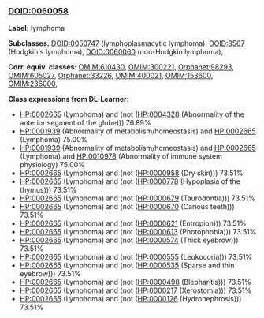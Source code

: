 
### [DOID:0060058](http://purl.obolibrary.org/obo/DOID_0060058)
**Label:** lymphoma

**Subclasses:** [DOID:0050747](http://purl.obolibrary.org/obo/DOID_0050747) (lymphoplasmacytic lymphoma), [DOID:8567](http://purl.obolibrary.org/obo/DOID_8567) (Hodgkin's lymphoma), [DOID:0060060](http://purl.obolibrary.org/obo/DOID_0060060) (non-Hodgkin lymphoma), 

**Corr. equiv. classes:** [OMIM:610430](http://purl.obolibrary.org/obo/OMIM_610430), [OMIM:300221](http://purl.obolibrary.org/obo/OMIM_300221), [Orphanet:98293](http://www.orpha.net/ORDO/Orphanet_98293), [OMIM:605027](http://purl.obolibrary.org/obo/OMIM_605027), [Orphanet:33226](http://www.orpha.net/ORDO/Orphanet_33226), [OMIM:400021](http://purl.obolibrary.org/obo/OMIM_400021), [OMIM:153600](http://purl.obolibrary.org/obo/OMIM_153600), [OMIM:236000](http://purl.obolibrary.org/obo/OMIM_236000), 

**Class expressions from DL-Learner:**

- [HP:0002665](http://purl.obolibrary.org/obo/HP_0002665) (Lymphoma) and (not ([HP:0004328](http://purl.obolibrary.org/obo/HP_0004328) (Abnormality of the anterior segment of the globe))) 76.89%
- [HP:0001939](http://purl.obolibrary.org/obo/HP_0001939) (Abnormality of metabolism/homeostasis) and [HP:0002665](http://purl.obolibrary.org/obo/HP_0002665) (Lymphoma) 75.00%
- [HP:0001939](http://purl.obolibrary.org/obo/HP_0001939) (Abnormality of metabolism/homeostasis) and [HP:0002665](http://purl.obolibrary.org/obo/HP_0002665) (Lymphoma) and [HP:0010978](http://purl.obolibrary.org/obo/HP_0010978) (Abnormality of immune system physiology) 75.00%
- [HP:0002665](http://purl.obolibrary.org/obo/HP_0002665) (Lymphoma) and (not ([HP:0000958](http://purl.obolibrary.org/obo/HP_0000958) (Dry skin))) 73.51%
- [HP:0002665](http://purl.obolibrary.org/obo/HP_0002665) (Lymphoma) and (not ([HP:0000778](http://purl.obolibrary.org/obo/HP_0000778) (Hypoplasia of the thymus))) 73.51%
- [HP:0002665](http://purl.obolibrary.org/obo/HP_0002665) (Lymphoma) and (not ([HP:0000679](http://purl.obolibrary.org/obo/HP_0000679) (Taurodontia))) 73.51%
- [HP:0002665](http://purl.obolibrary.org/obo/HP_0002665) (Lymphoma) and (not ([HP:0000670](http://purl.obolibrary.org/obo/HP_0000670) (Carious teeth))) 73.51%
- [HP:0002665](http://purl.obolibrary.org/obo/HP_0002665) (Lymphoma) and (not ([HP:0000621](http://purl.obolibrary.org/obo/HP_0000621) (Entropion))) 73.51%
- [HP:0002665](http://purl.obolibrary.org/obo/HP_0002665) (Lymphoma) and (not ([HP:0000613](http://purl.obolibrary.org/obo/HP_0000613) (Photophobia))) 73.51%
- [HP:0002665](http://purl.obolibrary.org/obo/HP_0002665) (Lymphoma) and (not ([HP:0000574](http://purl.obolibrary.org/obo/HP_0000574) (Thick eyebrow))) 73.51%
- [HP:0002665](http://purl.obolibrary.org/obo/HP_0002665) (Lymphoma) and (not ([HP:0000555](http://purl.obolibrary.org/obo/HP_0000555) (Leukocoria))) 73.51%
- [HP:0002665](http://purl.obolibrary.org/obo/HP_0002665) (Lymphoma) and (not ([HP:0000535](http://purl.obolibrary.org/obo/HP_0000535) (Sparse and thin eyebrow))) 73.51%
- [HP:0002665](http://purl.obolibrary.org/obo/HP_0002665) (Lymphoma) and (not ([HP:0000498](http://purl.obolibrary.org/obo/HP_0000498) (Blepharitis))) 73.51%
- [HP:0002665](http://purl.obolibrary.org/obo/HP_0002665) (Lymphoma) and (not ([HP:0000217](http://purl.obolibrary.org/obo/HP_0000217) (Xerostomia))) 73.51%
- [HP:0002665](http://purl.obolibrary.org/obo/HP_0002665) (Lymphoma) and (not ([HP:0000126](http://purl.obolibrary.org/obo/HP_0000126) (Hydronephrosis))) 73.51%


